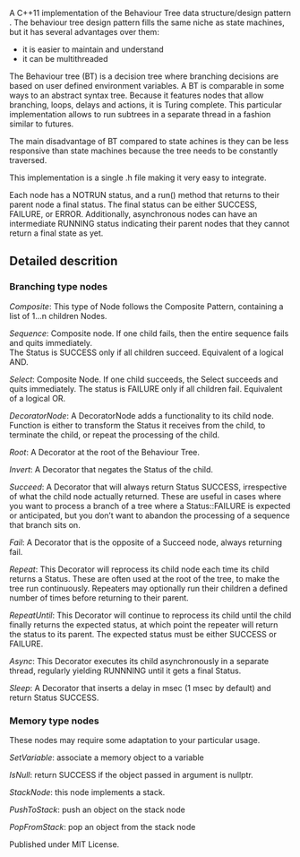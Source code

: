 A C++11 implementation of the Behaviour Tree data structure/design pattern
.
The behaviour tree design pattern fills the same niche as state machines,
but it has several advantages over them:
- it is easier to maintain and understand
- it can be multithreaded

The Behaviour tree (BT) is a decision tree where branching decisions are  
based on user defined environment variables.
A BT is comparable in some ways to an abstract syntax tree. 
Because it features nodes that allow branching, loops, delays and actions, it is 
Turing complete.
This particular implementation allows to run subtrees in a separate thread in a
fashion similar to futures.

The main disadvantage of BT compared to state achines is they can be 
less responsive than state machines because the tree needs to be 
constantly traversed.

This implementation is a single .h file making it very easy to integrate.

Each node has a NOTRUN status, and a run() method that returns to their parent node a final status. The final status can be either SUCCESS, FAILURE, or ERROR. Additionally, asynchronous nodes can have an intermediate RUNNING status indicating their parent nodes that they cannot return a final state as yet.

## Detailed descrition

### Branching type nodes

*Composite*: This type of Node follows the Composite Pattern, containing a list of 1...n children Nodes.

*Sequence*: Composite node. If one child fails, then the entire sequence fails and quits immediately.  
The Status is SUCCESS only if all children succeed. Equivalent of a logical AND.

*Select*: Composite Node. If one child succeeds, the Select succeeds and quits immediately.
The status is FAILURE only if all children fail. Equivalent of a logical OR.

*DecoratorNode*: A DecoratorNode adds a functionality to its child node. Function is either to transform the Status it receives from the child, to terminate the child, or repeat the processing of the child.

*Root*: A Decorator at the root of the Behaviour Tree.

*Invert*: A Decorator that negates the Status of the child. 

*Succeed*: A Decorator that will always return Status SUCCESS, irrespective of what the child node actually returned. These are useful in cases where you want to process a branch of a tree where a Status::FAILURE is expected or anticipated, but you don’t want to abandon the processing of a sequence that branch sits on.

*Fail*: A Decorator that is the opposite of a Succeed node, always returning fail.

*Repeat*: This Decorator will reprocess its child node each time its child returns a Status. These are often used at the root of the tree, to make the tree run continuously. Repeaters may optionally run their children a defined number of times before returning to their parent.

*RepeatUntil*: This Decorator will continue to reprocess its child until the child finally returns the expected status, at which point the repeater will return the status to its parent. The expected status must be either SUCCESS or FAILURE.

*Async*: This Decorator executes its child asynchronously in a separate thread, regularly yielding RUNNNING until it gets a final Status.

*Sleep*: A Decorator that inserts a delay in msec (1 msec by default) and return Status SUCCESS.

### Memory type nodes

These nodes may require some adaptation to your particular usage.

*SetVariable*: associate a memory object to a variable

*IsNull*: return SUCCESS if the object passed in argument is nullptr.

*StackNode*: this node implements a stack.

*PushToStack*: push an object on the stack node

*PopFromStack*: pop an object from the stack node



Published under MIT License.

